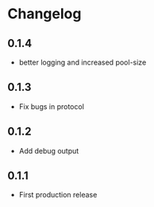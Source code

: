 # Changelog

## 0.1.4
* better logging and increased pool-size

## 0.1.3
* Fix bugs in protocol

## 0.1.2
* Add debug output

## 0.1.1
* First production release
